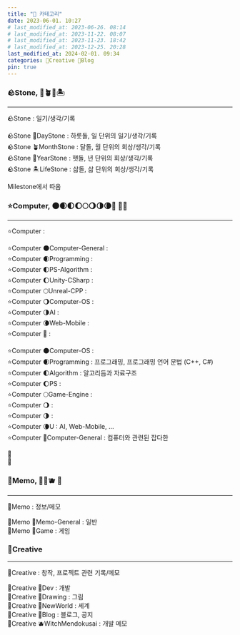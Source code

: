 ```yaml
---
title: "📘 카테고리"
date: 2023-06-01. 10:27
# last_modified_at: 2023-06-26. 08:14
# last_modified_at: 2023-11-22. 08:07
# last_modified_at: 2023-11-23. 18:42
# last_modified_at: 2023-12-25. 20:28
last_modified_at: 2024-02-01. 09:34
categories: 🔖Creative 📘Blog
pin: true
---
```


### 🪨Stone, 🌱🪴🌴🏝️

---

🪨Stone : 일기/생각/기록  

🪨Stone 🌱DayStone : 하룻돌, 일 단위의 일기/생각/기록  
🪨Stone 🪴MonthStone : 달돌, 월 단위의 회상/생각/기록  
🪨Stone 🌴YearStone : 햇돌, 년 단위의 회상/생각/기록  
🪨Stone 🏝️LifeStone : 삶돌, 삶 단위의 회상/생각/기록  

Milestone에서 따옴  

### ⭐Computer, 🌑🌒🌓🌔🌕🌖🌗🌘🌚 💫🫧

---

⭐Computer :  

⭐Computer 🌑Computer-General :  
⭐Computer 🌒Programming :  
⭐Computer 🌓PS-Algorithm :  
⭐Computer 🌔Unity-CSharp :  
⭐Computer 🌕Unreal-CPP :  
⭐Computer 🌖Computer-OS :  
⭐Computer 🌗AI :  
⭐Computer 🌘Web-Mobile :  
⭐Computer 🌚 :  

⭐Computer 🌑Computer-OS :  
⭐Computer 🌒Programming : 프로그래밍, 프로그래밍 언어 문법 (C++, C#)  
⭐Computer 🌓Algorithm : 알고리듬과 자료구조  
⭐Computer 🌔PS :  
⭐Computer 🌕Game-Engine :  
⭐Computer 🌖 :  
⭐Computer 🌗 :  
⭐Computer 🌘U : AI, Web-Mobile, ...  
⭐Computer 🌚Computer-General : 컴퓨터와 관련된 잡다한  

💫  
🫧  

### 🌳Memo, 🥑🍋🫐 🧃

---

🌳Memo : 정보/메모  

🌳Memo 🥑Memo-General : 일반  
🌳Memo 🍋Game : 게임  

### 🔖Creative

---

🔖Creative : 창작, 프로젝트 관련 기록/메모

🔖Creative 📕Dev : 개발  
🔖Creative 📙Drawing : 그림  
🔖Creative 📗NewWorld : 세계  
🔖Creative 📘Blog : 블로그, 공지  
🔖Creative 🫐WitchMendokusai : 개발 메모  
